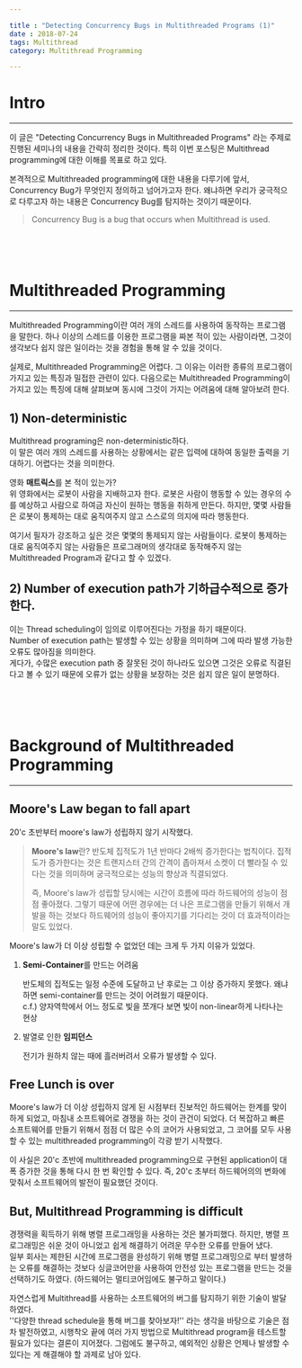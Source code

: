 ```yaml
---

title : "Detecting Concurrency Bugs in Multithreaded Programs (1)"
date : 2018-07-24
tags: Multithread
category: Multithread Programming

---
```


# Intro

---

이 글은 "Detecting Concurrency Bugs in Multithreaded Programs" 라는 주제로 진행된 세미나의 내용을 간략히 정리한 것이다. 특히 이번 포스팅은 Multithread programming에 대한 이해를 목표로 하고 있다.

본격적으로 Multithreaded programming에 대한 내용을 다루기에 앞서, Concurrency Bug가 무엇인지 정의하고 넘어가고자 한다. 왜냐하면 우리가 궁극적으로 다루고자 하는 내용은 Concurrency Bug를 탐지하는 것이기 때문이다.

> Concurrency Bug is a bug that occurs when Multithread is used.  

   



​     

   



​     



# Multithreaded Programming

---

Multithreaded Programming이란 여러 개의 스레드를 사용하여 동작하는 프로그램을 말한다. 하나 이상의 스레드를 이용한 프로그램을 짜본 적이 있는 사람이라면, 그것이 생각보다 쉽지 않은 일이라는 것을 경험을 통해 알 수 있을 것이다.

실제로, Multithreaded Programming은 어렵다. 그 이유는 이러한 종류의 프로그램이 가지고 있는 특징과 밀접한 관련이 있다. 다음으로는 Multithreaded Programming이 가지고 있는 특징에 대해 살펴보며 동시에 그것이 가지는 어려움에 대해 알아보려 한다.

  

## 1) Non-deterministic

Multithread programing은 non-deterministic하다.   
이 말은 여러 개의 스레드를 사용하는 상황에서는 같은 입력에 대하여 동일한 출력을 기대하기. 어렵다는 것을 의미한다. 


영화 **매트릭스**를 본 적이 있는가?  
위 영화에서는 로봇이 사람을 지배하고자 한다. 로봇은 사람이 행동할 수 있는 경우의 수를 예상하고 사람으로 하여금 자신이 원하는 행동을 취하게 만든다. 하지만, 몇몇 사람들은 로봇이 통제하는 대로 움직여주지 않고 스스로의 의지에 따라 행동한다.  

여기서 필자가 강조하고 싶은 것은 몇몇의 통제되지 않는 사람들이다. 로봇이 통제하는 대로 움직여주지 않는 사람들은 프로그래머의 생각대로 동작해주지 않는 Multithreaded Program과 같다고 할 수 있겠다.

  

## 2) Number of execution path가 기하급수적으로 증가한다.

이는 Thread scheduling이 임의로 이루어진다는 가정을 하기 때문이다.   
Number of execution path는 발생할 수 있는 상황을 의미하며 그에 따라 발생 가능한 오류도 많아짐을 의미한다.  
게다가, 수많은 execution path 중 잘못된 것이 하나라도 있으면 그것은 오류로 직결된다고 볼 수 있기 때문에 오류가 없는 상황을 보장하는 것은 쉽지 않은 일이 분명하다.

​     



​     

   





# Background of Multithreaded Programming

----

## Moore's Law began to fall apart

20'c 초반부터 moore's law가 성립하지 않기 시작했다.



> **Moore's law**란? 
> 반도체 집적도가 1년 반마다 2배씩 증가한다는 법칙이다. 집적도가 증가한다는 것은 트랜지스터 간의 간격이 좁아져서 소켓이 더 빨라질 수 있다는 것을 의미하며 궁극적으로는 성능의 향상과 직결되었다.
>
> 즉, Moore's law가 성립할 당시에는 시간이 흐름에 따라 하드웨어의 성능이 점점 좋아졌다. 그렇기 때문에 어떤 경우에는 더 나은 프로그램을 만들기 위해서 개발을 하는 것보다 하드웨어의 성능이 좋아지기를 기다리는 것이 더 효과적이라는 말도 있었다.



Moore's law가 더 이상 성립할 수 없었던 데는 크게 두 가지 이유가 있었다.

1. **Semi-Container**를 만드는 어려움

   반도체의 집적도는 일정 수준에 도달하고 난 후로는 그 이상 증가하지 못했다. 왜냐하면 semi-container를 만드는 것이 어려웠기 때문이다.  
    c.f.) 양자역학에서 어느 정도로 빛을 쪼개다 보면 빛이 non-linear하게 나타나는 현상

2. 발열로 인한 **임피던스**

   전기가 원하치 않는 때에 흘러버려서 오류가 발생할 수 있다.

  

   

## Free Lunch is over

Moore's law가 더 이상 성립하지 않게 된 시점부터 진보적인 하드웨어는 한계를 맞이하게 되었고, 마침내 소프트웨어로 경쟁을 하는 것이 관건이 되었다. 더 복잡하고 빠른 소프트웨어를 만들기 위해서 점점 더 많은 수의 코어가 사용되었고, 그 코어를 모두 사용할 수 있는 multithreaded programming이 각광 받기 시작했다.

이 사실은 20'c 초반에 multithreaded programming으로 구현된 application이 대폭 증가한 것을 통해 다시 한 번 확인할 수 있다. 즉, 20'c 초부터 하드웨어의의 변화에 맞춰서 소프트웨어의 발전이 필요했던 것이다.

  

  

## But, Multithread Programming is difficult 

경쟁력을 획득하기 위해 병렬 프로그래밍을 사용하는 것은 불가피했다. 하지만, 병렬 프로그래밍은 쉬운 것이 아니었고 쉽게 해결하기 어려운 무수한 오류를 만들어 냈다.  
일부 회사는 제한된 시간에 프로그램을 완성하기 위해 병렬 프로그래밍으로 부터 발생하는 오류를 해결하는 것보다 싱글코어만을 사용하여 안전성 있는 프로그램을 만드는 것을 선택하기도 하였다. (하드웨어는 멀티코어임에도 불구하고 말이다.)

자연스럽게 Multithread를 사용하는 소프트웨어의 버그를 탐지하기 위한 기술이 발달하였다.   
''다양한 thread schedule을 통해 버그를 찾아보자!'' 라는 생각을 바탕으로 기술은 점차 발전하였고, 시행착오 끝에 여러 가지 방법으로 Multithread program을 테스트할 필요가 있다는 결론이 지어졌다. 그럼에도 불구하고, 예외적인 상황은 언제나 발생할 수 있다는 게 해결해야 할 과제로 남아 있다.